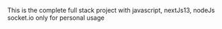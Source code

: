 This is the complete full stack project with javascript, nextJs13, nodeJs socket.io only for personal usage
